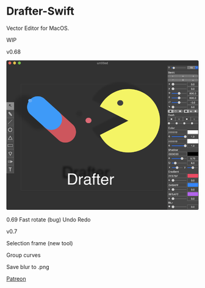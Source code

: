 # Drafter-Swift

Vector Editor for MacOS.

WIP

v0.68

![Screenshot](screenshot/screenshot1.png)

0.69
Fast rotate (bug)
Undo Redo

v0.7

Selection frame (new tool)

Group curves

Save blur to .png

[Patreon](https://www.patreon.com/schwarzbox)

